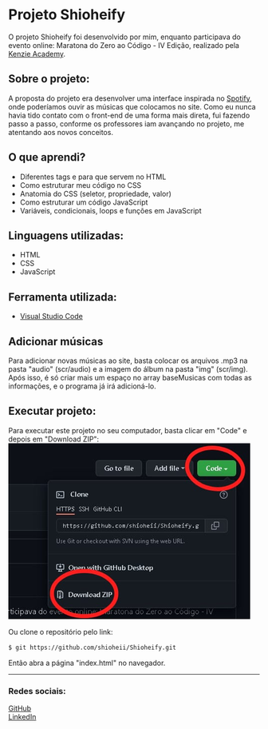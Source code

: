 # Projeto Shioheify
O projeto Shioheify foi desenvolvido por mim, enquanto participava do evento online: Maratona do Zero ao Código - IV Edição, realizado pela [Kenzie Academy](https://kenzie.com.br/).

## Sobre o projeto:
A proposta do projeto era desenvolver uma interface inspirada no [Spotify](https://www.spotify.com/br/), onde poderíamos ouvir as músicas que colocamos no site. Como eu nunca havia tido contato com o front-end de uma forma mais direta, fui fazendo passo a passo, conforme os professores iam avançando no projeto, me atentando aos novos conceitos.

## O que aprendi?
- Diferentes tags e para que servem no HTML
- Como estruturar meu código no CSS
- Anatomia do CSS (seletor, propriedade, valor)
- Como estruturar um código JavaScript
- Variáveis, condicionais, loops e funções em JavaScript

## Linguagens utilizadas:
- HTML
- CSS
- JavaScript

## Ferramenta utilizada:
- [Visual Studio Code](https://code.visualstudio.com/)

## Adicionar músicas
Para adicionar novas músicas ao site, basta colocar os arquivos .mp3 na pasta "audio" (scr/audio) e a imagem do álbum na pasta "img" (scr/img).
Após isso, é só criar mais um espaço no array baseMusicas com todas as informações, e o programa já irá adicioná-lo.

## Executar projeto:
Para executar este projeto no seu computador, basta clicar em "Code" e depois em "Download ZIP":
<img src="src/img/download_repositorio.png">

Ou clone o repositório pelo link:
```bash
$ git https://github.com/shioheii/Shioheify.git
```
Então abra a página "index.html" no navegador.

---

### Redes sociais:
[GitHub](https://github.com/shioheii) <br />
[LinkedIn](https://www.linkedin.com/in/bruno-shiohei-24b27621a/)
